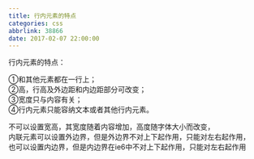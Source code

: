 ```yaml
---
title: 行内元素的特点
categories: css
abbrlink: 38866
date: 2017-02-07 22:00:00
---
```

行内元素的特点：

①和其他元素都在一行上；  
②高，行高及外边距和内边距部分可改变；  
③宽度只与内容有关；  
④行内元素只能容纳文本或者其他行内元素。  

不可以设置宽高，其宽度随着内容增加，高度随字体大小而改变，  
内联元素可以设置外边界，但是外边界不对上下起作用，只能对左右起作用，  
也可以设置内边界，但是内边界在ie6中不对上下起作用，只能对左右起作用
